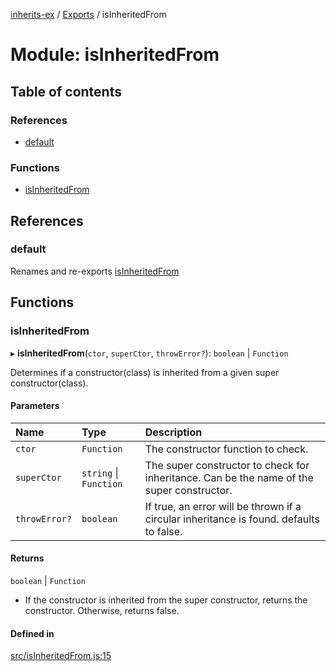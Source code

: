 [inherits-ex](../README.md) / [Exports](../modules.md) / isInheritedFrom

# Module: isInheritedFrom

## Table of contents

### References

- [default](isInheritedFrom.md#default)

### Functions

- [isInheritedFrom](isInheritedFrom.md#isinheritedfrom)

## References

### default

Renames and re-exports [isInheritedFrom](isInheritedFrom.md#isinheritedfrom)

## Functions

### isInheritedFrom

▸ **isInheritedFrom**(`ctor`, `superCtor`, `throwError?`): `boolean` \| `Function`

Determines if a constructor(class) is inherited from a given super constructor(class).

#### Parameters

| Name | Type | Description |
| :------ | :------ | :------ |
| `ctor` | `Function` | The constructor function to check. |
| `superCtor` | `string` \| `Function` | The super constructor to check for inheritance. Can be the name of the super constructor. |
| `throwError?` | `boolean` | If true, an error will be thrown if a circular inheritance is found. defaults to false. |

#### Returns

`boolean` \| `Function`

- If the constructor is inherited from the super constructor, returns the constructor.
  Otherwise, returns false.

#### Defined in

[src/isInheritedFrom.js:15](https://github.com/snowyu/inherits-ex.js/blob/44c1f65/src/isInheritedFrom.js#L15)
